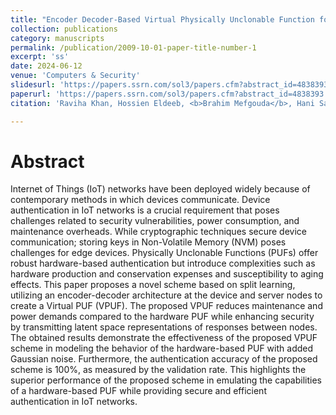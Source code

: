 ```yaml
---
title: "Encoder Decoder-Based Virtual Physically Unclonable Function for Internet of Things Device Authentication Using Split-Learning"
collection: publications
category: manuscripts
permalink: /publication/2009-10-01-paper-title-number-1
excerpt: 'ss'
date: 2024-06-12
venue: 'Computers & Security'
slidesurl: 'https://papers.ssrn.com/sol3/papers.cfm?abstract_id=4838393'
paperurl: 'https://papers.ssrn.com/sol3/papers.cfm?abstract_id=4838393'
citation: 'Raviha Khan, Hossien Eldeeb, <b>Brahim Mefgouda</b>, Hani Saleh, Sami Muhaidat'

---
```


# Abstract
Internet of Things (IoT) networks have been deployed widely because of contemporary methods in which devices communicate. Device authentication in IoT networks is a crucial requirement that poses challenges related to security vulnerabilities, power consumption, and maintenance overheads. While cryptographic techniques secure device communication; storing keys in Non-Volatile Memory (NVM) poses challenges for edge devices. Physically Unclonable Functions (PUFs) offer robust hardware-based authentication but introduce complexities such as hardware production and conservation expenses and susceptibility to aging effects. This paper proposes a novel scheme based on split learning, utilizing an encoder-decoder architecture at the device and server nodes to create a Virtual PUF (VPUF). The proposed VPUF reduces maintenance and power demands compared to the hardware PUF while enhancing security by transmitting latent space representations of responses between nodes. The obtained results demonstrate the effectiveness of the proposed VPUF scheme in modeling the behavior of the hardware-based PUF with added Gaussian noise. Furthermore, the authentication accuracy of the proposed scheme is 100%, as measured by the validation rate. This highlights the superior performance of the proposed scheme in emulating the capabilities of a hardware-based PUF while providing secure and efficient authentication in IoT networks.
